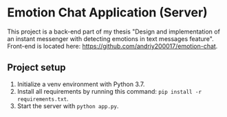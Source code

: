 # Emotion Chat Application (Server)
This project is a back-end part of my thesis "Design and implementation of an instant messenger with detecting emotions in text messages feature". Front-end is located here: https://github.com/andriy200017/emotion-chat.

## Project setup
1. Initialize a venv environment with Python 3.7.
2. Install all requirements by running this command: `pip install -r requirements.txt`.
3. Start the server with `python app.py`.
